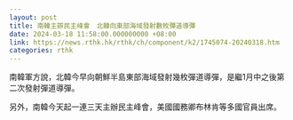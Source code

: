 ```yaml
---
layout: post
title: 南韓主辧民主峰會　北韓向東部海域發射數枚彈道導彈
date: 2024-03-18 11:58:00.000000000 +08:00
link: https://news.rthk.hk/rthk/ch/component/k2/1745074-20240318.htm
categories: rthk
---
```


南韓軍方說，北韓今早向朝鮮半島東部海域發射幾枚彈道導彈，是繼1月中之後第二次發射彈道導彈。

另外，南韓今天起一連三天主辦民主峰會，美國國務卿布林肯等多國官員出席。
